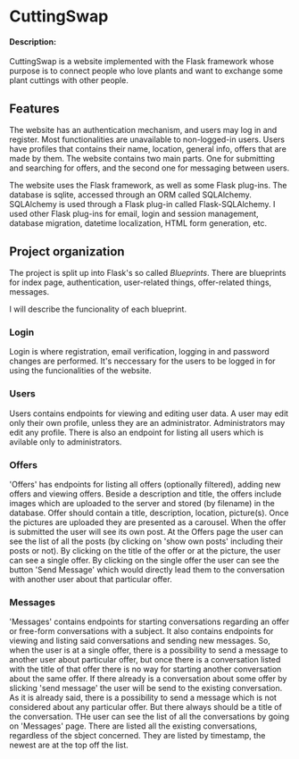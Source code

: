 # CuttingSwap

#### Description:

CuttingSwap is a website implemented with the Flask framework
whose purpose is to connect people who love plants and want to
exchange some plant cuttings with other people.

## Features

The website has an authentication mechanism, and users may log in and register.
Most functionalities are unavailable to non-logged-in users.
Users have profiles that contains their name, location, general info, offers that are made by them.
The website contains two main parts. One for submitting and searching for offers,
and the second one for messaging between users.


The website uses the Flask framework, as well as some Flask plug-ins.
The database is sqlite, accessed through an ORM called SQLAlchemy.
SQLAlchemy is used through a Flask plug-in called Flask-SQLAlchemy.
I used other Flask plug-ins for email, login and session management,
database migration, datetime localization, HTML form generation, etc.

## Project organization

The project is split up into Flask's so called *Blueprints*.
There are blueprints for index page, authentication, user-related things,
offer-related things, messages.

I will describe the funcionality of each blueprint.

### Login

Login is where registration, email verification, logging in and password changes are performed.
It's neccessary for the users to be logged in for using the funcionalities of the website.

### Users

Users contains endpoints for viewing and editing user data.
A user may edit only their own profile, unless they are an administrator. Administrators may edit any profile.
There is also an endpoint for listing all users which is avilable only to administrators.

### Offers

'Offers' has endpoints for listing all offers (optionally filtered), adding new offers and viewing offers.
Beside a description and title, the offers include images which are uploaded to the server and stored (by filename) in the database.
Offer should contain a title, description, location, picture(s). Once the pictures are uploaded they are presented as a carousel.
When the offer is submitted the user will see its own post. At the Offers page the user can see the list of all the posts (by clicking on 
'show own posts' including their posts or not). By clicking on the title of the offer or at the picture, the user can see a single offer.
By clicking on the single offer the user can see the button 'Send Message' which would directly lead them to the conversation with another user 
about that particular offer.

### Messages

'Messages' contains endpoints for starting conversations regarding an offer or free-form conversations with a subject.
It also contains endpoints for viewing and listing said conversations and sending new messages.
So, when the user is at a single offer, there is a possibility to send a message to another user about particular offer, but
once there is a conversation listed with the title of that offer there is no way for starting another conversation about the same offer. 
If there already is a conversation about some offer by slicking 'send message' the user will be send to the existing conversation.
As it is already said, there is a possibility to send a message which is not considered about any particular offer. But there always should be
a title of the conversation.
THe user can see the list of all the conversations by going on 'Messages' page. There are listed all the existing conversations, regardless
of the sbject concerned. They are listed by timestamp, the newest are at the top off the list.
